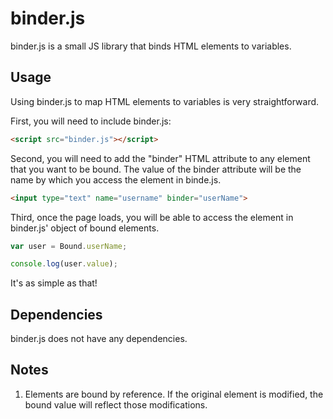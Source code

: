 # binder.js
binder.js is a small JS library that binds HTML elements to variables.

## Usage
Using binder.js to map HTML elements to variables is very straightforward.

First, you will need to include binder.js:
```html
<script src="binder.js"></script>
```
Second, you will need to add the "binder" HTML attribute to any element that you want to be bound. The value of the binder attribute will be the name by which you access the element in binde.js.
```html
<input type="text" name="username" binder="userName">
```
Third, once the page loads, you will be able to access the element in binder.js' object of bound elements.
```javascript
var user = Bound.userName;

console.log(user.value);
```
It's as simple as that!

## Dependencies
binder.js does not have any dependencies.

## Notes
1. Elements are bound by reference. If the original element is modified, the bound value will reflect those modifications.
